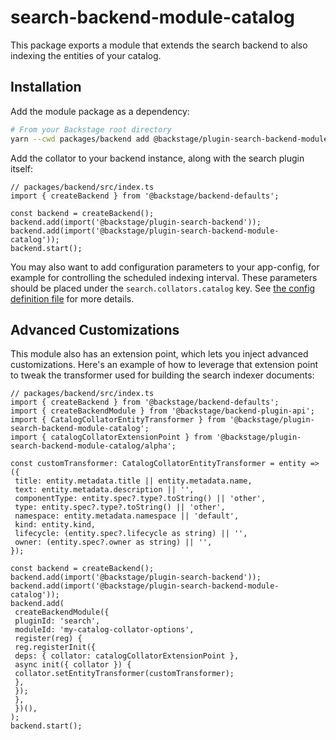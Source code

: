 # search-backend-module-catalog

This package exports a module that extends the search backend to also indexing the entities of your catalog.

## Installation

Add the module package as a dependency:

```bash
# From your Backstage root directory
yarn --cwd packages/backend add @backstage/plugin-search-backend-module-catalog
```

Add the collator to your backend instance, along with the search plugin itself:

```tsx
// packages/backend/src/index.ts
import { createBackend } from '@backstage/backend-defaults';

const backend = createBackend();
backend.add(import('@backstage/plugin-search-backend'));
backend.add(import('@backstage/plugin-search-backend-module-catalog'));
backend.start();
```

You may also want to add configuration parameters to your app-config, for example for controlling the scheduled indexing interval. These parameters should be placed under the `search.collators.catalog` key. See [the config definition file](https://github.com/backstage/backstage/blob/master/plugins/search-backend-module-catalog/config.d.ts) for more details.

## Advanced Customizations

This module also has an extension point, which lets you inject advanced customizations. Here's an example of how to leverage that extension point to tweak the transformer used for building the search indexer documents:

```tsx
// packages/backend/src/index.ts
import { createBackend } from '@backstage/backend-defaults';
import { createBackendModule } from '@backstage/backend-plugin-api';
import { CatalogCollatorEntityTransformer } from '@backstage/plugin-search-backend-module-catalog';
import { catalogCollatorExtensionPoint } from '@backstage/plugin-search-backend-module-catalog/alpha';

const customTransformer: CatalogCollatorEntityTransformer = entity => ({
 title: entity.metadata.title || entity.metadata.name,
 text: entity.metadata.description || '',
 componentType: entity.spec?.type?.toString() || 'other',
 type: entity.spec?.type?.toString() || 'other',
 namespace: entity.metadata.namespace || 'default',
 kind: entity.kind,
 lifecycle: (entity.spec?.lifecycle as string) || '',
 owner: (entity.spec?.owner as string) || '',
});

const backend = createBackend();
backend.add(import('@backstage/plugin-search-backend'));
backend.add(import('@backstage/plugin-search-backend-module-catalog'));
backend.add(
 createBackendModule({
 pluginId: 'search',
 moduleId: 'my-catalog-collator-options',
 register(reg) {
 reg.registerInit({
 deps: { collator: catalogCollatorExtensionPoint },
 async init({ collator }) {
 collator.setEntityTransformer(customTransformer);
 },
 });
 },
 })(),
);
backend.start();
```
